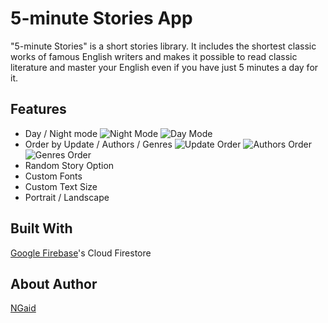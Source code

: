 # 5-minute Stories App
"5-minute Stories" is a short stories library. It includes the shortest classic works of famous English writers and makes it possible to read classic literature and master your English even if you have just 5 minutes a day for it.
## Features
- Day / Night mode
![Night Mode](https://a.radikal.ru/a43/1910/b3/8492777d64c4.jpg) ![Day Mode](https://a.radikal.ru/a23/1910/12/884356ffdf3f.jpg)
- Order by Update / Authors / Genres
![Update Order](https://b.radikal.ru/b15/1910/b0/f6d6e4efd1e0.jpg) ![Authors Order](https://b.radikal.ru/b31/1910/ec/407cfbf7ce9b.jpg) ![Genres Order](https://a.radikal.ru/a36/1910/f4/3a6b61567130.jpg)
- Random Story Option
- Custom Fonts
- Custom Text Size
- Portrait / Landscape
## Built With
[Google Firebase](https://firebase.google.com)'s Cloud Firestore
## About Author
[NGaid](https://github.com/Natalie-Gaidideeva)
